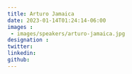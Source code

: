 ```yaml
---
title: Arturo Jamaica
date: 2023-01-14T01:24:14-06:00
images : 
 - images/speakers/arturo-jamaica.jpg
designation : 
twitter: 
linkedin: 
github: 
---
```


